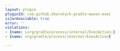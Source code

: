 ```yaml
---
layout: plugin
pluginId: com.github.dkorotych.gradle-maven-exec
isJarAvailable: true
error: ''
violations:
- {name: Lorg/gradle/process/internal/ExecAction;}
- {name: org/gradle/process/internal/ExecAction}

---
```

